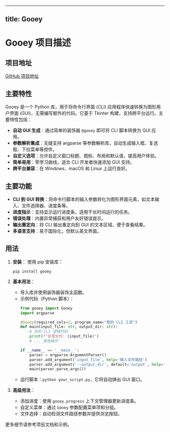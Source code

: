 
---
title: Gooey
---

# Gooey 项目描述

## 项目地址
[GitHub 项目地址](https://github.com/chriskiehl/Gooey)

## 主要特性
Gooey 是一个 Python 库，用于将命令行界面 (CLI) 应用程序快速转换为图形用户界面 (GUI)，无需编写额外的代码。它基于 Tkinter 构建，支持跨平台运行。主要特性包括：
- **自动 GUI 生成**：通过简单的装饰器 `@gooey` 即可将 CLI 脚本转换为 GUI 应用。
- **参数解析集成**：无缝支持 argparse 等参数解析库，自动生成输入框、复选框、下拉菜单等控件。
- **自定义选项**：允许自定义窗口标题、图标、布局和默认值，提高用户体验。
- **简单易用**：零学习曲线，适合 CLI 开发者快速添加 GUI 支持。
- **跨平台兼容**：在 Windows、macOS 和 Linux 上运行良好。

## 主要功能
- **CLI 到 GUI 转换**：将命令行脚本的输入参数转化为图形界面元素，如文本输入、文件选择器、进度条等。
- **进度指示**：支持显示运行进度条，适用于长时间运行的任务。
- **错误处理**：内置异常捕获和用户友好错误提示。
- **输出重定向**：将 CLI 输出重定向到 GUI 的文本区域，便于查看结果。
- **多语言支持**：易于国际化，但默认英文界面。

## 用法
1. **安装**：
   使用 pip 安装库：
   ```
   pip install gooey
   ```

2. **基本用法**：
   - 导入库并使用装饰器装饰主函数。
   - 示例代码（Python 脚本）：
     ```python
     from gooey import Gooey
     import argparse

     @Gooey(required_cols=2, program_name="我的 CLI 工具")
     def main(input_file: str, output_dir: str):
         # 你的 CLI 逻辑代码
         print(f"处理文件: {input_file}")
         # ... 其他操作

     if __name__ == '__main__':
         parser = argparse.ArgumentParser()
         parser.add_argument('input_file', help='输入文件路径')
         parser.add_argument('--output_dir', default='output', help='输出目录')
         main(parser.parse_args())
     ```
   - 运行脚本：`python your_script.py`，它将自动弹出 GUI 窗口。

3. **高级用法**：
   - 添加进度：使用 `gooey.progress` 上下文管理器更新进度条。
   - 自定义菜单：通过 `Gooey` 参数配置菜单项和分组。
   - 文件选择：自动检测文件路径参数并提供浏览按钮。

更多细节请参考项目文档和示例。